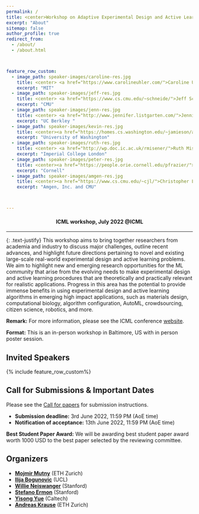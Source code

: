 ```yaml
---
permalink: /
title: <center>Workshop on Adaptive Experimental Design and Active Learning in the Real World at ICML 2022</center>
excerpt: "About"
sitemap: false
author_profile: true
redirect_from:
  - /about/
  - /about.html



feature_row_custom:
  - image_path: speaker-images/caroline-res.jpg
    title: <center> <a href="https://www.carolineuhler.com/">Caroline Uhler</a></center> &nbsp;
    excerpt: "MIT"
  - image_path: speaker-images/jeff-res.jpg
    title: <center> <a href="https://www.cs.cmu.edu/~schneide/">Jeff Schneider</a></center>
    excerpt: "CMU"
  - image_path: speaker-images/jenn-res.jpg
    title: <center> <a href="http://www.jennifer.listgarten.com/">Jennifer Listgarten</a> </center>
    excerpt: "UC Berkley "
  - image_path: speaker-images/kevin-res.jpg
    title: <center><a href="https://homes.cs.washington.edu/~jamieson/about.html">Kevin Jamieson</a></center>
    excerpt: "University of Washington"
  - image_path: speaker-images/ruth-res.jpg
    title: <center> <a href="http://wp.doc.ic.ac.uk/rmisener/">Ruth Misener</a></center> &nbsp;
    excerpt: "Imperial College London"
  - image_path: speaker-images/peter-res.jpg
    title: <center><a href="https://people.orie.cornell.edu/pfrazier/">Peter Frazier</a></center> &nbsp;
    excerpt: "Cornell"
  - image_path: speaker-images/amgen-res.jpg
    title: <center><a href="https://www.cs.cmu.edu/~cjl/">Christopher Langmead</a></center>
    excerpt: "Amgen, Inc. and CMU"



---
```

#### <center> ICML workshop, July 2022 @ICML</center> ####
------

{: .text-justify}
This workshop aims to bring together researchers from academia and industry to discuss major challenges, outline recent advances, and highlight future directions pertaining to novel and existing large-scale real-world experimental design and active learning problems. We aim to highlight new and emerging research opportunities for the ML community that arise from the evolving needs to make experimental design and active learning procedures that are theoretically and practically relevant for realistic applications. Progress in this area has the potential to provide immense benefits in using experimental design and active learning algorithms in emerging high impact applications, such as materials design, computational biology, algorithm configuration, AutoML, crowdsourcing, citizen science, robotics, and more.


**Remark:** For more information, please see the ICML conference [website](https://icml.cc/Conferences/2022/Dates).

**Format:** This is an in-person workshop in Baltimore, US with in person poster session.

Invited Speakers
------
{% include feature_row_custom%}

<!-- * **[Caroline Uhler](https://www.carolineuhler.com/)** (MIT)
* **[Jeff Schneider](https://www.cs.cmu.edu/~schneide/)** (CMU)
* **[Jennifer Listgarten](http://www.jennifer.listgarten.com/)** (UC Berkeley)
* **[Kevin Jamieson](https://homes.cs.washington.edu/~jamieson/about.html)** (University of Washington)
* **[Ruth Misener](http://wp.doc.ic.ac.uk/rmisener/)** (Imperial College London)
* **[Peter Frazier](https://people.orie.cornell.edu/pfrazier/)** (Cornell)
* **[Christopher Langmead](https://www.cs.cmu.edu/~cjl/)** (Amgen, Inc. and CMU) -->

Call for Submissions & Important Dates
------
Please see the [Call for papers](/cfp/) for submission instructions.
* **Submission deadline:** 3rd June 2022, 11:59 PM (AoE time)
* **Notification of acceptance:** 13th June 2022, 11:59 PM (AoE time)

**Best Student Paper Award:** We will be awarding best student paper award worth 1000 USD to the best paper selected by the reviewing committee.

<!-- * [Camera-ready paper](cfp.md#camera-ready-instructions) submission deadline: 15 July 2020, 11:59 PM (AoE time)
* [Lightning talk slides](cfp.md#lightning-talk-instructions) submission deadline: 15 July 2020, 11:59 PM (AoE time)
* Workshop date: 18th July 2020 -->


<!-- Talks
------ -->



Organizers
------
* **[Mojmir Mutny](https://mojmirmutny.github.io)** (ETH Zurich)
* **[Ilija Bogunovic](https://ilijabogunovic.com)** (UCL)
* **[Willie Neiswanger](https://willieneis.github.io/)** (Stanford)
* **[Stefano Ermon](https://cs.stanford.edu/~ermon/)** (Stanford)
* **[Yisong Yue](http://www.yisongyue.com/)** (Caltech)
* **[Andreas Krause](https://las.inf.ethz.ch/krausea)** (ETH Zurich)
